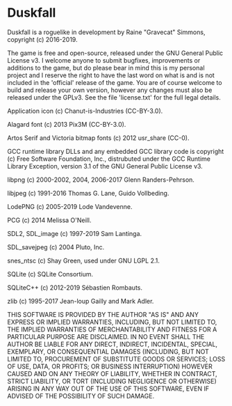 # Duskfall

Duskfall is a roguelike in development by Raine "Gravecat" Simmons, copyright (c) 2016-2019.

The game is free and open-source, released under the GNU General Public License v3. I welcome anyone to submit bugfixes, improvements or additions to the game, but do please bear in mind this is my personal project and I reserve the right to have the last word on what is and is not included in the 'official' release of the game. You are of course welcome to build and release your own version, however any changes must also be released under the GPLv3. See the file 'license.txt' for the full legal details.

Application icon (c) Chanut-is-Industries (CC-BY-3.0).

Alagard font (c) 2013 Pix3M (CC-BY-3.0).

Artos Serif and Victoria bitmap fonts (c) 2012 usr_share (CC-0).

GCC runtime library DLLs and any embedded GCC library code is copyright (c) Free Software Foundation, Inc., distrubuted under the GCC Runtime Library Exception, version 3.1 of the GNU General Public License v3.

libpng (c) 2000-2002, 2004, 2006-2017 Glenn Randers-Pehrson.

libjpeg (c) 1991-2016 Thomas G. Lane, Guido Vollbeding.

LodePNG (c) 2005-2019 Lode Vandevenne.

PCG (c) 2014 Melissa O'Neill.

SDL2, SDL_image (c) 1997-2019 Sam Lantinga.

SDL_savejpeg (c) 2004 Pluto, Inc.

snes_ntsc (c) Shay Green, used under GNU LGPL 2.1.

SQLite (c) SQLite Consortium.

SQLiteC++ (c) 2012-2019 Sébastien Rombauts.

zlib (c) 1995-2017 Jean-loup Gailly and Mark Adler.

THIS SOFTWARE IS PROVIDED BY THE AUTHOR "AS IS" AND ANY EXPRESS OR IMPLIED WARRANTIES, INCLUDING, BUT NOT LIMITED TO, THE IMPLIED WARRANTIES OF MERCHANTABILITY AND FITNESS FOR A PARTICULAR PURPOSE ARE DISCLAIMED. IN NO EVENT SHALL THE AUTHOR BE LIABLE FOR ANY DIRECT, INDIRECT, INCIDENTAL, SPECIAL, EXEMPLARY, OR CONSEQUENTIAL DAMAGES (INCLUDING, BUT NOT LIMITED TO, PROCUREMENT OF SUBSTITUTE GOODS OR SERVICES; LOSS OF USE, DATA, OR PROFITS; OR BUSINESS INTERRUPTION) HOWEVER CAUSED AND ON ANY THEORY OF LIABILITY, WHETHER IN CONTRACT, STRICT LIABILITY, OR TORT (INCLUDING NEGLIGENCE OR OTHERWISE) ARISING IN ANY WAY OUT OF THE USE OF THIS SOFTWARE, EVEN IF ADVISED OF THE POSSIBILITY OF SUCH DAMAGE.

